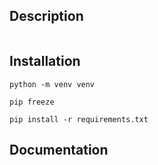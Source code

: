 ## Description

```

```

## Installation

```
python -m venv venv

pip freeze

pip install -r requirements.txt
```

## Documentation

```

```
